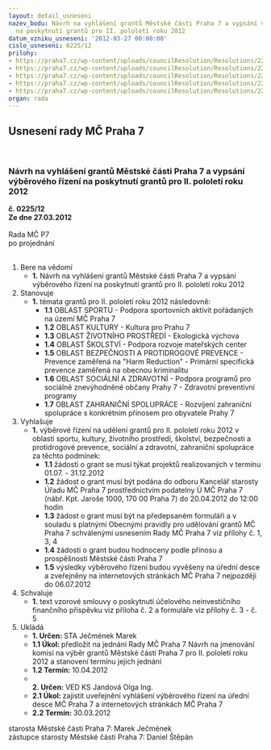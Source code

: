 ```yaml
---
layout: detail_usneseni
nazev_bodu: Návrh na vyhlášení grantů Městské části Praha 7 a vypsání výběrového řízení
  na poskytnutí grantů pro II. pololetí roku 2012
datum_vzniku_usneseni: '2012-03-27 00:00:00'
cislo_usneseni: 0225/12
prilohy:
- https://praha7.cz/wp-content/uploads/councilResolution/Resolutions/22965/18-12-grantova_pravidla_2012.doc
- https://praha7.cz/wp-content/uploads/councilResolution/Resolutions/22965/18-12-grantova_smlouva_2012.doc
- https://praha7.cz/wp-content/uploads/councilResolution/Resolutions/22965/18-12-zadost_o_grant_fo.doc
- https://praha7.cz/wp-content/uploads/councilResolution/Resolutions/22965/18-12-zadost_o_grant_po.doc
- https://praha7.cz/wp-content/uploads/councilResolution/Resolutions/22965/18-12-vyuctovani_grantu_2012.doc
organ: rada
---
```

<div id="ucUsn_pList" class="usn">
	<span><h2>Usnesení rady MČ Praha 7 </h2>
<br></span><div class="standBody">
<span><h3>Návrh na vyhlášení grantů Městské části Praha 7 a vypsání výběrového řízení na poskytnutí grantů pro II. pololetí roku 2012</h3></span><div class="center">
		<strong>č. 0225/12</strong><br>
	</div>
<div class="center">
		<strong>Ze dne 27.03.2012</strong><br><br>
	</div>Rada MČ P7<br> po projednání<br><br><ol>
<li>Bere na vědomí<ul><li>
<strong>1.</strong> Návrh na vyhlášení grantů Městské části Praha 7 a vypsání výběrového řízení na poskytnutí grantů pro II. pololetí roku 2012</li></ul>
</li>
<li>Stanovuje<ul><li>
<strong>1.</strong> témata grantů pro II. pololetí roku 2012 následovně:<ul>
<li>
<strong>1.1</strong> OBLAST SPORTU - Podpora sportovních aktivit pořádaných na území MČ Praha 7</li>
<li>
<strong>1.2</strong> OBLAST KULTURY - Kultura pro Prahu 7</li>
<li>
<strong>1.3</strong> OBLAST ŽIVOTNÍHO PROSTŘEDÍ - Ekologická výchova</li>
<li>
<strong>1.4</strong> OBLAST ŠKOLSTVÍ - Podpora rozvoje mateřských center</li>
<li>
<strong>1.5</strong> OBLAST BEZPEČNOSTI A PROTIDROGOVÉ PREVENCE - Prevence zaměřená na "Harm Reduction" - Primární specifická prevence zaměřená na obecnou kriminalitu</li>
<li>
<strong>1.6</strong> OBLAST SOCIÁLNÍ A ZDRAVOTNÍ - Podpora programů pro sociálně znevýhodněné občany Prahy 7 - Zdravotní preventivní programy</li>
<li>
<strong>1.7</strong> OBLAST ZAHRANIČNÍ SPOLUPRÁCE - Rozvíjení zahraniční spolupráce s konkrétním přínosem pro obyvatele Prahy 7</li>
</ul>
</li></ul>
</li>
<li>Vyhlašuje<ul><li>
<strong>1.</strong> výběrové řízení na udělení grantů pro II. pololetí roku 2012 v oblasti sportu, kultury, životního prostředí, školství, bezpečnosti a protidrogové prevence, sociální a zdravotní, zahraniční spolupráce za těchto podmínek:<ul>
<li>
<strong>1.1</strong> žádosti o grant se musí týkat projektů realizovaných v termínu 01.07. - 31.12.2012</li>
<li>
<strong>1.2</strong> žádost o grant musí být podána do odboru Kancelář starosty Úřadu MČ Praha 7 prostřednictvím podatelny Ú MČ Praha 7 (nábř. Kpt. Jaroše 1000, 170 00 Praha 7) do 20.04.2012 do 12:00 hodin</li>
<li>
<strong>1.3</strong> žádost o grant musí být na předepsaném formuláři a v souladu s platnými Obecnými pravidly pro udělování grantů MČ Praha 7 schválenými usnesením Rady MČ Praha 7 viz přílohy č. 1, 3, 4</li>
<li>
<strong>1.4</strong> žádosti o grant budou hodnoceny podle přínosu a prospěšnosti Městské části Praha 7</li>
<li>
<strong>1.5</strong> výsledky výběrového řízení budou vyvěšeny na úřední desce a zveřejněny na internetových stránkách MČ Praha 7 nejpozději do 06.07.2012</li>
</ul>
</li></ul>
</li>
<li>Schvaluje<ul><li>
<strong>1.</strong> text vzorové smlouvy o poskytnutí účelového neinvestičního finančního příspěvku viz příloha č. 2 a formuláře viz přílohy č. 3 - č. 5</li></ul>
</li>
<li>Ukládá<ul>
<li>
<strong>1. Určen: </strong>STA Ječmének Marek</li>
<li>
<strong>1.1 Úkol: </strong>předložit na jednání Rady MČ Praha 7 Návrh na jmenování komisí na výběr grantů Městské části Praha 7 pro II. pololetí roku 2012 a stanovení termínu jejich jednání</li>
<li>
<strong>1.2 Termín: </strong>10.04.2012</li>
<li>
<strong><br>2. Určen: </strong>VED KS Jandová Olga Ing.</li>
<li>
<strong>2.1 Úkol: </strong>zajistit uveřejnění vyhlášení výběrového řízení na úřední desce MČ Praha 7 a internetových stránkách MČ Praha 7</li>
<li>
<strong>2.2 Termín: </strong>30.03.2012</li>
</ul>
</li>
</ol>starosta Městské části Praha 7: Marek Ječmének<br>zástupce starosty Městské části Praha 7: Daniel Štěpán 
</div>
</div>